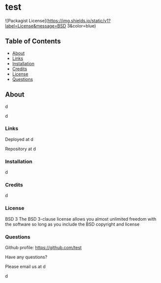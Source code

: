 # test 
 ![Packagist License](https://img.shields.io/static/v1?label=License&message=BSD 3&color=blue)
 
 
 ## Table of Contents
 * [About](#about)
 * [Links](#links)
 * [Installation](#installation)
 * [Credits](#credits)
 * [License](#license)
 * [Questions](#questions)
 
 ## About 
 d
 
 d
 
 ### Links
 
 Deployed at d
 
 Repository at d
 
 ### Installation
 d
 
 ### Credits
 d
 
 ### License
 BSD 3
 The BSD 3-clause license allows you almost unlimited freedom with the software so long as you include the BSD copyright and license
 
 
 ### Questions
 Github profile: https://github.com/test
 
 Have any questions?
 
 Please email us at d
 
 d